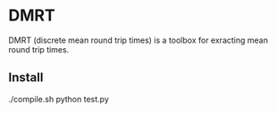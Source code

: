 # DMRT

DMRT (discrete mean round trip times) is a toolbox for exracting mean round trip times.

## Install

./compile.sh
python test.py


